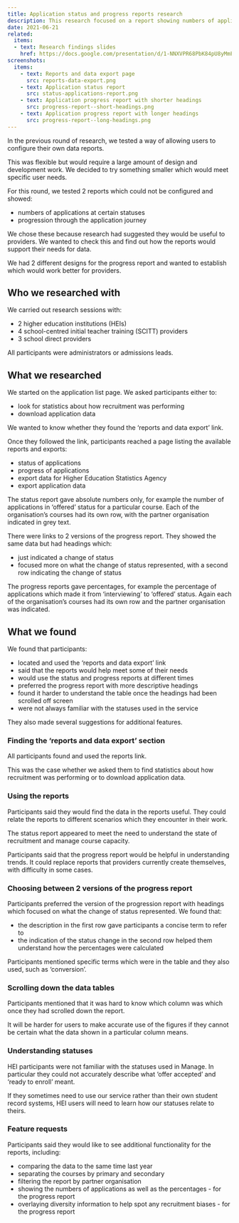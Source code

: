 ```yaml
---
title: Application status and progress reports research
description: This research focused on a report showing numbers of applications at specific statuses and another showing application progression
date: 2021-06-21
related:
  items:
  - text: Research findings slides
    href: https://docs.google.com/presentation/d/1-NNXVPR68PbK84pU8yMmFpOZcRyJDPYdpdw3WNuYMxU/edit#slide=id.p3
screenshots:
  items:
    - text: Reports and data export page
      src: reports-data-export.png
    - text: Application status report
      src: status-applications-report.png
    - text: Application progress report with shorter headings
      src: progress-report--short-headings.png
    - text: Application progress report with longer headings
      src: progress-report--long-headings.png
---
```


In the previous round of research, we tested a way of allowing users to configure their own data reports. 

This was flexible but would require a large amount of design and development work. We decided to try something smaller which would meet specific user needs.

For this round, we tested 2 reports which could not be configured and showed: 

- numbers of applications at certain statuses 
- progression through the application journey

We chose these because research had suggested they would be useful to providers. We wanted to check this and find out how the reports would support their needs for data.

We had 2 different designs for the progress report and wanted to establish which would work better for providers.

## Who we researched with

We carried out research sessions with:

- 2 higher education institutions (HEIs)
- 4 school-centred initial teacher training (SCITT) providers
- 3 school direct providers

All participants were administrators or admissions leads.

## What we researched

We started on the application list page. We asked participants either to:

- look for statistics about how recruitment was performing 
- download application data

We wanted to know whether they found the ‘reports and data export’ link.

Once they followed the link, participants reached a page listing the available reports and exports:

- status of applications
- progress of applications
- export data for Higher Education Statistics Agency
- export application data

The status report gave absolute numbers only, for example the number of applications in ‘offered’ status for a particular course. Each of the organisation’s courses had its own row, with the partner organisation indicated in grey text.

There were links to 2 versions of the progress report. They showed the same data but had headings which:

- just indicated a change of status 
- focused more on what the change of status represented, with a second row indicating the change of status 

The progress reports gave percentages, for example the percentage of applications which made it from ‘interviewing’ to ‘offered’ status. Again each of the organisation’s courses had its own row and the partner organisation was indicated.

## What we found

We found that participants:

- located and used the ‘reports and data export’ link
- said that the reports would help meet some of their needs
- would use the status and progress reports at different times
- preferred the progress report with more descriptive headings
- found it harder to understand the table once the headings had been scrolled off screen
- were not always familiar with the statuses used in the service

They also made several suggestions for additional features.

### Finding the ‘reports and data export’ section

All participants found and used the reports link. 

This was the case whether we asked them to find statistics about how recruitment was performing or to download application data. 

### Using the reports

Participants said they would find the data in the reports useful. They could relate the reports to different scenarios which they encounter in their work. 

The status report appeared to meet the need to understand the state of recruitment and manage course capacity.

Participants said that the progress report would be helpful in understanding trends. It could replace reports that providers currently create themselves, with difficulty in some cases.

### Choosing between 2 versions of the progress report

Participants preferred the version of the progression report with headings which focused on what the change of status represented. We found that:

- the description in the first row gave participants a concise term to refer to 
- the indication of the status change in the second row helped them understand how the percentages were calculated 

Participants mentioned specific terms which were in the table and they also used, such as ‘conversion’. 

### Scrolling down the data tables

Participants mentioned that it was hard to know which column was which once they had scrolled down the report.

It will be harder for users to make accurate use of the figures if they cannot be certain what the data shown in a particular column means.

### Understanding statuses

HEI participants were not familiar with the statuses used in Manage. In particular they could not accurately describe what ‘offer accepted’ and ‘ready to enroll’ meant.

If they sometimes need to use our service rather than their own student record systems, HEI users will need to learn how our statuses relate to theirs. 

### Feature requests

Participants said they would like to see additional functionality for the reports, including:

- comparing the data to the same time last year
- separating the courses by primary and secondary
- filtering the report by partner organisation
- showing the numbers of applications as well as the percentages - for the progress report
- overlaying diversity information to help spot any recruitment biases - for the progress report
